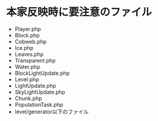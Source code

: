 # 本家反映時に要注意のファイル  
- Player.php
- Block.php  
- Cobweb.php  
- Ice.php  
- Leaves.php  
- Transparent.php  
- Water.php  
- BlockLightUpdate.php  
- Level.php  
- LightUpdate.php  
- SkyLightUpdate.php  
- Chunk.php  
- PopulationTask.php  
- level/generator以下のファイル  
